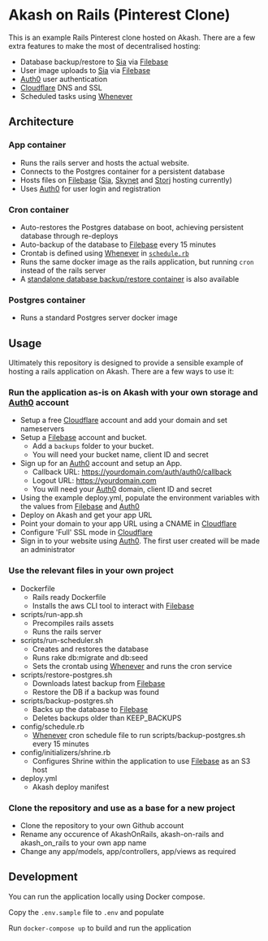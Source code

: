 # Akash on Rails (Pinterest Clone)

This is an example Rails Pinterest clone hosted on Akash. There are a few extra features to make the most of decentralised hosting:

- Database backup/restore to [Sia](https://sia.tech) via [Filebase](https://filebase.com)
- User image uploads to [Sia](https://sia.tech) via [Filebase](https://filebase.com)
- [Auth0](https://auth0.com) user authentication
- [Cloudflare](https://www.cloudflare.com) DNS and SSL
- Scheduled tasks using [Whenever](https://github.com/javan/whenever)

## Architecture

### App container
- Runs the rails server and hosts the actual website. 
- Connects to the Postgres container for a persistent database
- Hosts files on [Filebase](https://filebase.com) ([Sia](https://sia.tech), [Skynet](https://siasky.net) and [Storj](https://www.storj.io) hosting currently)
- Uses [Auth0](https://auth0.com) for user login and registration

### Cron container
- Auto-restores the Postgres database on boot, achieving persistent database through re-deploys
- Auto-backup of the database to [Filebase](https://filebase.com) every 15 minutes
- Crontab is defined using [Whenever](https://github.com/javan/whenever) in [`schedule.rb`](https://github.com/tombeynon/pinkash/blob/master/config/schedule.rb)
- Runs the same docker image as the rails application, but running `cron` instead of the rails server
- A [standalone database backup/restore container](https://github.com/tombeynon/akash-postgres-restore) is also available

### Postgres container
- Runs a standard Postgres server docker image

## Usage

Ultimately this repository is designed to provide a sensible example of hosting a rails application on Akash. There are a few ways to use it:

### Run the application as-is on Akash with your own storage and [Auth0](https://auth0.com) account

- Setup a free [Cloudflare](https://www.cloudflare.com) account and add your domain and set nameservers
- Setup a [Filebase](https://filebase.com) account and bucket. 
    - Add a `backups` folder to your bucket.
    - You will need your bucket name, client ID and secret
- Sign up for an [Auth0](https://auth0.com) account and setup an App. 
    - Callback URL: https://yourdomain.com/auth/auth0/callback
    - Logout URL: https://yourdomain.com
    - You will need your [Auth0](https://auth0.com) domain, client ID and secret
- Using the example deploy.yml, populate the environment variables with the values from [Filebase](https://filebase.com) and [Auth0](https://auth0.com)
- Deploy on Akash and get your app URL
- Point your domain to your app URL using a CNAME in [Cloudflare](https://www.cloudflare.com)
- Configure 'Full' SSL mode in [Cloudflare](https://www.cloudflare.com)
- Sign in to your website using [Auth0](https://auth0.com). The first user created will be made an administrator

### Use the relevant files in your own project

- Dockerfile
    - Rails ready Dockerfile
    - Installs the aws CLI tool to interact with [Filebase](https://filebase.com)
- scripts/run-app.sh
    - Precompiles rails assets
    - Runs the rails server
- scripts/run-scheduler.sh
    - Creates and restores the database
    - Runs rake db:migrate and db:seed
    - Sets the crontab using [Whenever](https://github.com/javan/whenever) and runs the cron service
- scripts/restore-postgres.sh
    - Downloads latest backup from [Filebase](https://filebase.com)
    - Restore the DB if a backup was found
- scripts/backup-postgres.sh
    - Backs up the database to [Filebase](https://filebase.com)
    - Deletes backups older than KEEP_BACKUPS
- config/schedule.rb
    - [Whenever](https://github.com/javan/whenever) cron schedule file to run scripts/backup-postgres.sh every 15 minutes
- config/initializers/shrine.rb
    - Configures Shrine within the application to use [Filebase](https://filebase.com) as an S3 host
- deploy.yml
    - Akash deploy manifest

### Clone the repository and use as a base for a new project

- Clone the repository to your own Github account
- Rename any occurence of AkashOnRails, akash-on-rails and akash_on_rails to your own app name
- Change any app/models, app/controllers, app/views as required

## Development

You can run the application locally using Docker compose. 

Copy the `.env.sample` file to `.env` and populate 

Run `docker-compose up` to build and run the application
